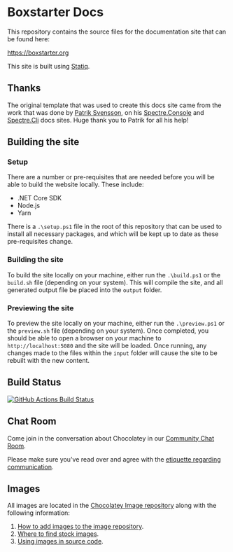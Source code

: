 # Boxstarter Docs

This repository contains the source files for the documentation site that can be found here:

https://boxstarter.org

This site is built using [Statiq](https://statiq.dev/).

## Thanks

The original template that was used to create this docs site came from the work that was done by [Patrik Svensson](https://github.com/patriksvensson), on his [Spectre.Console](https://spectresystems.github.io/spectre.console/) and [Spectre.Cli](https://spectresystems.github.io/spectre.cli/) docs sites. Huge thank you to Patrik for all his help!

## Building the site

### Setup

There are a number or pre-requisites that are needed before you will be able to build the website locally.  These include:

* .NET Core SDK
* Node.js
* Yarn

There is a `.\setup.ps1` file in the root of this repository that can be used to install all necessary packages, and which will be kept up to date as these pre-requisites change.

### Building the site

To build the site locally on your machine, either run the `.\build.ps1` or the `build.sh` file (depending on your system).  This will compile the site, and all generated output file be placed into the `output` folder.

### Previewing the site

To preview the site locally on your machine, either run the `.\preview.ps1` or the `preview.sh` file (depending on your system).  Once completed, you should be able to open a browser on your machine to `http://localhost:5080` and the site will be loaded.  Once running, any changes made to the files within the `input` folder will cause the site to be rebuilt with the new content.

## Build Status

[![GitHub Actions Build Status](https://github.com/chocolatey/boxstarter.org/workflows/Publish%20Documentation/badge.svg)](https://github.com/chocolatey/boxstarter.org/actions?query=workflow%3A%22Build+Pull+Request%22)

## Chat Room
Come join in the conversation about Chocolatey in our [Community Chat Room](https://ch0.co/community).

Please make sure you've read over and agree with the [etiquette regarding communication](https://github.com/chocolatey/choco/blob/master/README.md#etiquette-regarding-communication).

## Images

All images are located in the [Chocolatey Image repository](https://github.com/chocolatey/img/) along with the following information:

1. [How to add images to the image repository](https://github.com/chocolatey/img?tab=readme#adding-images-to-this-repository).
1. [Where to find stock images](https://github.com/chocolatey/img?tab=readme#where-to-find-stock-images).
1. [Using images in source code](https://github.com/chocolatey/img?tab=readme#using-images-in-source-code).